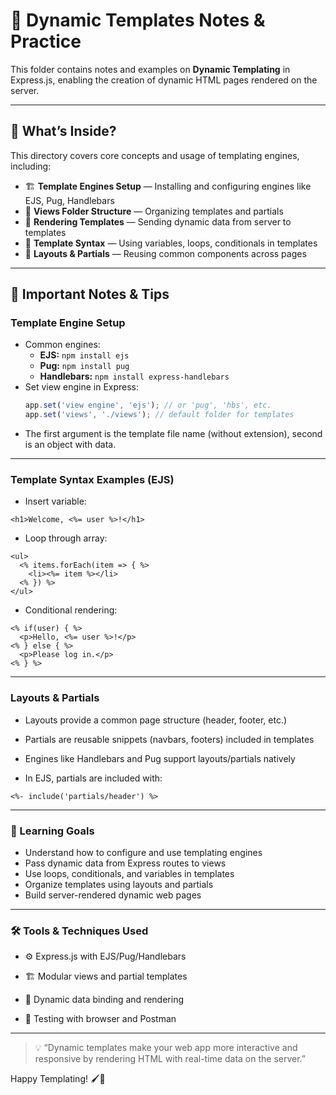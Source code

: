 # 🎨 Dynamic Templates Notes & Practice

This folder contains notes and examples on **Dynamic Templating** in Express.js, enabling the creation of dynamic HTML pages rendered on the server.

---

## 🧠 What’s Inside?

This directory covers core concepts and usage of templating engines, including:

- 🏗️ **Template Engines Setup** — Installing and configuring engines like EJS, Pug, Handlebars  
- 📄 **Views Folder Structure** — Organizing templates and partials  
- 🔄 **Rendering Templates** — Sending dynamic data from server to templates  
- 🧩 **Template Syntax** — Using variables, loops, conditionals in templates  
- 🔗 **Layouts & Partials** — Reusing common components across pages  

---

## 📝 Important Notes & Tips

### Template Engine Setup

- Common engines:
  - **EJS:** `npm install ejs`
  - **Pug:** `npm install pug`
  - **Handlebars:** `npm install express-handlebars`
- Set view engine in Express:
  ```js
  app.set('view engine', 'ejs'); // or 'pug', 'hbs', etc.
  app.set('views', './views'); // default folder for templates
- The first argument is the template file name (without extension), second is an object with data.

---
### Template Syntax Examples (EJS)

- Insert variable:
```ejs
<h1>Welcome, <%= user %>!</h1>
```
- Loop through array:
```ejs
<ul>
  <% items.forEach(item => { %>
    <li><%= item %></li>
  <% }) %>
</ul>
```
- Conditional rendering:
```ejs
<% if(user) { %>
  <p>Hello, <%= user %>!</p>
<% } else { %>
  <p>Please log in.</p>
<% } %>
```
---

### Layouts & Partials

- Layouts provide a common page structure (header, footer, etc.)

- Partials are reusable snippets (navbars, footers) included in templates

- Engines like Handlebars and Pug support layouts/partials natively

- In EJS, partials are included with:
```ejs
<%- include('partials/header') %>
```
---

### 🎯 Learning Goals

-  Understand how to configure and use templating engines
-  Pass dynamic data from Express routes to views
-  Use loops, conditionals, and variables in templates
-  Organize templates using layouts and partials
-  Build server-rendered dynamic web pages

---
### 🛠️ Tools & Techniques Used

- ⚙️ Express.js with EJS/Pug/Handlebars

- 🏗️ Modular views and partial templates

- 🔄 Dynamic data binding and rendering

- 🧪 Testing with browser and Postman
---
> 💡 “Dynamic templates make your web app more interactive and responsive by rendering HTML with real-time data on the  server.”

Happy Templating! 🖌️🚀